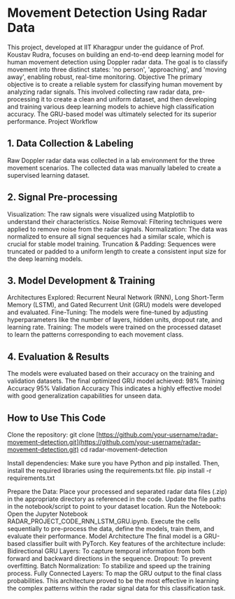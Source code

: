 # Movement Detection Using Radar Data
This project, developed at IIT Kharagpur under the guidance of Prof. Koustav Rudra, focuses on building an end-to-end deep learning model for human movement detection using Doppler radar data. The goal is to classify movement into three distinct states: 'no person', 'approaching', and 'moving away', enabling robust, real-time monitoring.
Objective
The primary objective is to create a reliable system for classifying human movement by analyzing radar signals. This involved collecting raw radar data, pre-processing it to create a clean and uniform dataset, and then developing and training various deep learning models to achieve high classification accuracy. The GRU-based model was ultimately selected for its superior performance.
Project Workflow
## 1. Data Collection & Labeling
Raw Doppler radar data was collected in a lab environment for the three movement scenarios.
The collected data was manually labeled to create a supervised learning dataset.
## 2. Signal Pre-processing
Visualization: The raw signals were visualized using Matplotlib to understand their characteristics.
Noise Removal: Filtering techniques were applied to remove noise from the radar signals.
Normalization: The data was normalized to ensure all signal sequences had a similar scale, which is crucial for stable model training.
Truncation & Padding: Sequences were truncated or padded to a uniform length to create a consistent input size for the deep learning models.
## 3. Model Development & Training
Architectures Explored: Recurrent Neural Network (RNN), Long Short-Term Memory (LSTM), and Gated Recurrent Unit (GRU) models were developed and evaluated.
Fine-Tuning: The models were fine-tuned by adjusting hyperparameters like the number of layers, hidden units, dropout rate, and learning rate.
Training: The models were trained on the processed dataset to learn the patterns corresponding to each movement class.
## 4. Evaluation & Results
The models were evaluated based on their accuracy on the training and validation datasets. The final optimized GRU model achieved:
98% Training Accuracy
95% Validation Accuracy
This indicates a highly effective model with good generalization capabilities for unseen data.

## How to Use This Code
Clone the repository:
git clone [https://github.com/your-username/radar-movement-detection.git](https://github.com/your-username/radar-movement-detection.git)
cd radar-movement-detection


Install dependencies:
Make sure you have Python and pip installed. Then, install the required libraries using the requirements.txt file.
pip install -r requirements.txt


Prepare the Data:
Place your processed and separated radar data files (.zip) in the appropriate directory as referenced in the code.
Update the file paths in the notebook/script to point to your dataset location.
Run the Notebook:
Open the Jupyter Notebook RADAR_PROJECT_CODE_RNN_LSTM_GRU.ipynb.
Execute the cells sequentially to pre-process the data, define the models, train them, and evaluate their performance.
Model Architecture
The final model is a GRU-based classifier built with PyTorch. Key features of the architecture include:
Bidirectional GRU Layers: To capture temporal information from both forward and backward directions in the sequence.
Dropout: To prevent overfitting.
Batch Normalization: To stabilize and speed up the training process.
Fully Connected Layers: To map the GRU output to the final class probabilities.
This architecture proved to be the most effective in learning the complex patterns within the radar signal data for this classification task.




